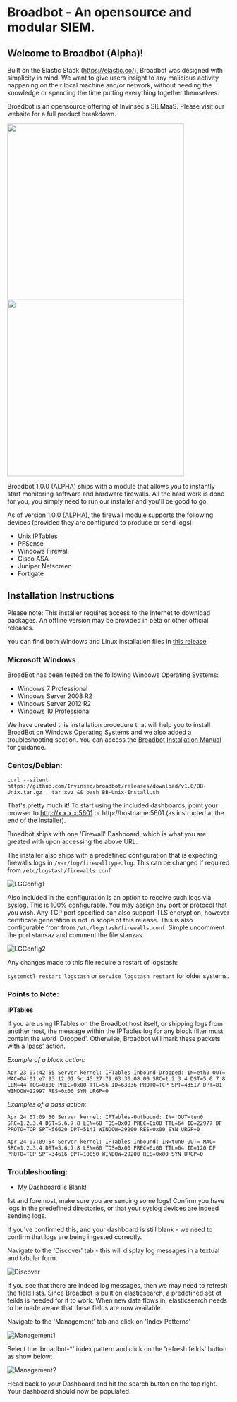 # Broadbot - An opensource and modular SIEM.

## Welcome to Broadbot (Alpha)!

Built on the Elastic Stack (https://elastic.co/), Broadbot was designed with simplicity in mind. We want to give users insight to any malicious activity happening on their local machine and/or network, without needing the knowledge or spending the time putting everything together themselves.

Broadbot is an opensource offering of Invinsec's SIEMaaS. Please visit our website for a full product breakdown.


<img src="/images/ss1.JPG?raw=true" width="400"/> <img src="/images/ss2.JPG?raw=true" width="400"/> 




Broadbot 1.0.0 (ALPHA) ships with a module that allows you to instantly start monitoring software and hardware firewalls. All the hard work is done for you, you simply need to run our installer and you'll be good to go.

As of version 1.0.0 (ALPHA), the firewall module supports the following devices (provided they are configured to produce or send logs):
 
* Unix IPTables
* PFSense
* Windows Firewall
* Cisco ASA
* Juniper Netscreen
* Fortigate

## Installation Instructions

Please note: This installer requires access to the Internet to download packages. An offline version may be provided in beta or other official releases.

You can find both Windows and Linux installation files in [this release](https://github.com/Invinsec/broadbot/releases) 

### Microsoft Windows
BroadBot has been tested on the following Windows Operating Systems:

* Windows 7 Professional
* Windows Server 2008 R2
* Windows Server 2012 R2
* Windows 10 Professional

We have created this installation procedure that will help you to install BroadBot on Windows Operating Systems and we also added a troubleshooting section. You can access the [Broadbot Installation Manual](https://github.com/Invinsec/broadbot/blob/master/documentation/Broadbot%20Installation%20Manual.pdf "Installation Manual") for guidance.

### Centos/Debian:


`curl --silent https://github.com/Invinsec/broadbot/releases/download/v1.0/BB-Unix.tar.gz | tar xvz && bash BB-Unix-Install.sh`


That's pretty much it! To start using the included dashboards, point your browser to http://x.x.x.x:5601 or http://hostname:5601 (as instructed at the end of the installer).

Broadbot ships with one 'Firewall' Dashboard, which is what you are greated with upon accessing the above URL.

The installer also ships with a predefined configuration that is expecting firewalls logs in `/var/log/firewalltype.log`. This can be changed if required from `/etc/logstash/firewalls.conf`

![LGConfig1](/images/ss3.JPG?raw=true)

Also included in the configuration is an option to receive such logs via syslog. This is 100% configurable. You may assign any port or protocol that you wish. Any TCP port specified can also support TLS encryption, however certificate generation is not in scope of this release. This is also configurable from from `/etc/logstash/firewalls.conf`. Simple uncomment the port stansaz and comment the file stanzas.

![LGConfig2](/images/ss4.JPG?raw=true)

Any changes made to this file require a restart of logstash:

`systemctl restart logstash` or `service logstash restart` for older systems.

### Points to Note:

**IPTables**

If you are using IPTables on the Broadbot host itself, or shipping logs from another host, the message within the IPTables log for any block filter must contain the word 'Dropped'. Otherwise, Broadbot will mark these packets with a 'pass' action.

*Example of a block action:*

`Apr 23 07:42:55 Server kernel: IPTables-Inbound-Dropped: IN=eth0 OUT= MAC=04:01:e7:93:12:01:5c:45:27:79:03:30:08:00 SRC=1.2.3.4 DST=5.6.7.8 LEN=44 TOS=0x00 PREC=0x00 TTL=56 ID=63836 PROTO=TCP SPT=43517 DPT=81 WINDOW=22997 RES=0x00 SYN URGP=0`

*Examples of a pass action:*

`Apr 24 07:09:50 Server kernel: IPTables-Outbound: IN= OUT=tun0 SRC=1.2.3.4 DST=5.6.7.8 LEN=60 TOS=0x00 PREC=0x00 TTL=64 ID=22977 DF PROTO=TCP SPT=56620 DPT=5141 WINDOW=29200 RES=0x00 SYN URGP=0`

`Apr 24 07:09:54 Server kernel: IPTables-Inbound: IN=tun0 OUT= MAC= SRC=1.2.3.4 DST=5.6.7.8 LEN=60 TOS=0x00 PREC=0x00 TTL=64 ID=120 DF PROTO=TCP SPT=34616 DPT=10050 WINDOW=29200 RES=0x00 SYN URGP=0`

### Troubleshooting:

* My Dashboard is Blank!

1st and foremost, make sure you are sending some logs! Confirm you have logs in the predefined directories, or that your syslog devices are indeed sending logs.

If you've confirmed this, and your dashboard is still blank - we need to confirm that logs are being ingested correctly.

Navigate to the 'Discover' tab - this will display log messages in a textual and tabular form.

![Discover](/images/ss5.jpg?raw=true)

If you see that there are indeed log messages, then we may need to refresh the field lists. Since Broadbot is built on elasticsearch, a predefined set of feilds is needed for it to work. When new data flows in, elasticsearch needs to be made aware that these fields are now available.

Navigate to the 'Management' tab and click on 'Index Patterns'

![Management1](/images/ss6.JPG?raw=true)

Select the 'broadbot-*' index pattern and click on the 'refresh feilds' button as show below:

![Management2](/images/ss7.JPG?raw=true)

Head back to your Dashboard and hit the search button on the top right. Your dashboard should now be populated.

